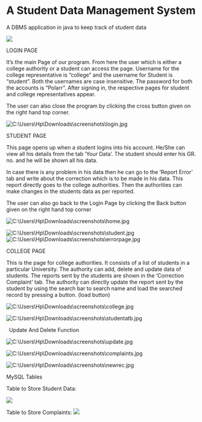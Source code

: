 # A Student Data Management System
A DBMS application in java to keep track of student data


![](pictures/Aspose.Words.8fe87ddd-a5ca-4076-9ab8-12e4b1072830.001.jpeg)

LOGIN PAGE

It’s the main Page of our program. From here the user which is either a college authority or a student can access the page. Username for the college representative is “college” and the username for Student is “student”. Both the usernames are case insensitive. The password for both the accounts is “Polarr”. After signing in, the respective pages for student and college representatives appear.

The user can also close the program by clicking the cross button given on the right hand top corner.

![C:\Users\Hp\Downloads\screenshots\login.jpg](pictures/Aspose.Words.8fe87ddd-a5ca-4076-9ab8-12e4b1072830.002.jpeg)

STUDENT PAGE

This page opens up when a student logins into his account. He/She can view all his details from the tab ‘Your Data’. The student should enter his GR. no. and he will be shown all his data. 

In case there is any problem in his data then he can go to the ‘Report Error’ tab and write about the correction which is to be made in his data. This report directly goes to the college authorities. Then the authorities can make changes in the students data as per reported. 

The user can also go back to the Login Page by clicking the Back button given on the right hand top corner

![C:\Users\Hp\Downloads\screenshots\home.jpg](pictures/Aspose.Words.8fe87ddd-a5ca-4076-9ab8-12e4b1072830.003.jpeg)

![C:\Users\Hp\Downloads\screenshots\student.jpg](pictures/Aspose.Words.8fe87ddd-a5ca-4076-9ab8-12e4b1072830.004.jpeg)![C:\Users\Hp\Downloads\screenshots\errorpage.jpg](pictures/Aspose.Words.8fe87ddd-a5ca-4076-9ab8-12e4b1072830.005.jpeg)

COLLEGE PAGE

This is the page for college authorities. It consists of a list of students in a particular University. The authority can add, delete and update data of students. The reports sent by the students are shown in the ‘Correction Complaint’ tab. The authority can directly update the report sent by the student   by using the search bar to search name and load the searched record by pressing a button. (load button)



![C:\Users\Hp\Downloads\screenshots\college.jpg](pictures/Aspose.Words.8fe87ddd-a5ca-4076-9ab8-12e4b1072830.006.jpeg)



![C:\Users\Hp\Downloads\screenshots\studentatb.jpg](pictures/Aspose.Words.8fe87ddd-a5ca-4076-9ab8-12e4b1072830.007.jpeg)    





` `Update And Delete Function 



![C:\Users\Hp\Downloads\screenshots\update.jpg](pictures/Aspose.Words.8fe87ddd-a5ca-4076-9ab8-12e4b1072830.008.jpeg)

![C:\Users\Hp\Downloads\screenshots\complaints.jpg](pictures/Aspose.Words.8fe87ddd-a5ca-4076-9ab8-12e4b1072830.009.jpeg)


![C:\Users\Hp\Downloads\screenshots\newrec.jpg](pictures/Aspose.Words.8fe87ddd-a5ca-4076-9ab8-12e4b1072830.010.jpeg)

MySQL Tables

Table to Store Student Data:

![](pictures/Aspose.Words.8fe87ddd-a5ca-4076-9ab8-12e4b1072830.011.png)

Table to Store Complaints:
![](pictures/Aspose.Words.8fe87ddd-a5ca-4076-9ab8-12e4b1072830.012.png) 

